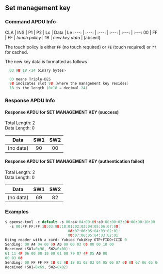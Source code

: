 <!-- Copyright 2021 Yubico AB

Licensed under the Apache License, Version 2.0 (the "License");
you may not use this file except in compliance with the License.
You may obtain a copy of the License at

    http://www.apache.org/licenses/LICENSE-2.0

Unless required by applicable law or agreed to in writing, software
distributed under the License is distributed on an "AS IS" BASIS,
WITHOUT WARRANTIES OR CONDITIONS OF ANY KIND, either express or implied.
See the License for the specific language governing permissions and
limitations under the License. -->


## Set management key

### Command APDU Info

CLA | INS | P1 | P2 | Lc | Data | Le
:---: | :---: | :---: | :---: | :---: | :---:
00 | FF | FF | *touch policy* | 1B | *new key data* | (absent)

The touch policy is either `FF` (no touch required) or `FE` (touch required) or `??`
for cached.

The new key data is formatted as follows

```C
  03 9B 18 <24 binary bytes>

  03 means Triple-DES
  9B indicates slot 9B (where the management key resides)
  18 is the length (0x18 = decimal 24)
```

### Response APDU Info

#### Response APDU for SET MANAGEMENT KEY (success)

Total Length: 2\
Data Length: 0

Data | SW1 | SW2
:---: | :---: | :---:
(no data) | 90 | 00

#### Response APDU for SET MANAGEMENT KEY (authentication failed)

Total Length: 2\
Data Length: 0

Data | SW1 | SW2
:---: | :---: | :---:
(no data) | 69 | 82

### Examples

```C
$ opensc-tool -c default -s 00:a4:04:00:09:a0:00:00:03:08:00:00:10:00
  -s 00:FF:FF:FF:1B:03:9B:18:01:02:03:04:05:06:07:08:
                             08:07:06:05:04:03:02:01:
                             08:07:06:05:04:03:02:01
Using reader with a card: Yubico YubiKey OTP+FIDO+CCID 0
Sending: 00 A4 04 00 09 A0 00 00 03 08 00 00 10 00
Received (SW1=0x90, SW2=0x00):
61 11 4F 06 00 00 10 00 01 00 79 07 4F 05 A0 00
00 03 08
Sending: 00 FF FF FF 1B 03 9B 18 01 02 03 04 05 06 07 08 08 07 06 05 04 03 02 01 08 07 06 05 04 03 02 01 
Received (SW1=0x69, SW2=0x82)
```

